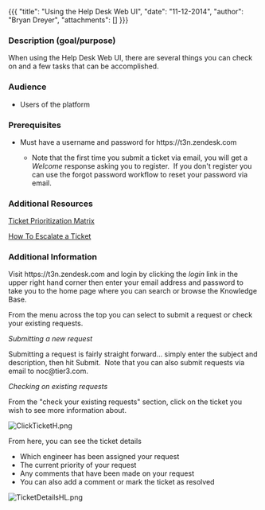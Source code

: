 {{{
  "title": "Using the Help Desk Web UI",
  "date": "11-12-2014",
  "author": "Bryan Dreyer",
  "attachments": []
}}}

<h3>Description (goal/purpose)</h3>
<p>When using the Help Desk Web UI, there are several things you can check on and a few tasks that can be accomplished.</p>
<h3>Audience</h3>
<ul>
  <li>Users of the platform</li>
</ul>
<h3>Prerequisites</h3>
<ul>
  <li>Must have a username and password for https://t3n.zendesk.com</li>
  <ul>
    <li>Note that the first time you submit a ticket via email, you will get a <em>Welcome</em> response asking you to register. &nbsp;If you don't register you can use the forgot password workflow to reset your password via email.</li>
  </ul>
</ul>
<h3>Additional Resources</h3>
<p><a href="https://t3n.zendesk.com/entries/21651149-Ticket-Prioritization-Matrix">Ticket Prioritization Matrix</a>
</p>
<p><a href="https://t3n.zendesk.com/entries/23626466-How-do-I-escalate-a-ticket-">How To Escalate a Ticket</a>
</p>
<h3>Additional Information</h3>
<p>Visit https://t3n.zendesk.com and login by clicking the <em>login</em> link in the upper right hand corner then enter your email address and password to take you to the home page where you can search or browse the Knowledge Base.</p>
<p>From the menu across the top you can select to submit a request or check your existing requests.</p>
<p><em>Submitting a new request</em>
</p>
<p>Submitting a request is fairly straight forward... simply enter the subject and description, then hit Submit. &nbsp;Note that you can also submit requests via email to noc@tier3.com.</p>
<p><em>Checking on existing requests</em>
</p>
<p>From the "check your existing requests" section, click on the ticket you wish to see more information about.</p>
<p><img src="https://t3n.zendesk.com/attachments/token/EjjkCqC68BdLhoH6ZeVGtl7rM/?name=ClickTicketH.png" alt="ClickTicketH.png" />
</p>
<p>From here, you can see the ticket details</p>
<ul>
  <li>Which engineer has been assigned your request</li>
  <li>The current priority of your request</li>
  <li>Any comments that have been made on your request</li>
  <li>You can also add a comment or mark the ticket as resolved</li>
</ul>
<p><img src="https://t3n.zendesk.com/attachments/token/lijFLy7I3UigNd0eY3DmPV9qB/?name=TicketDetailsHL.png" alt="TicketDetailsHL.png" />
</p>
<h3>&nbsp;</h3>